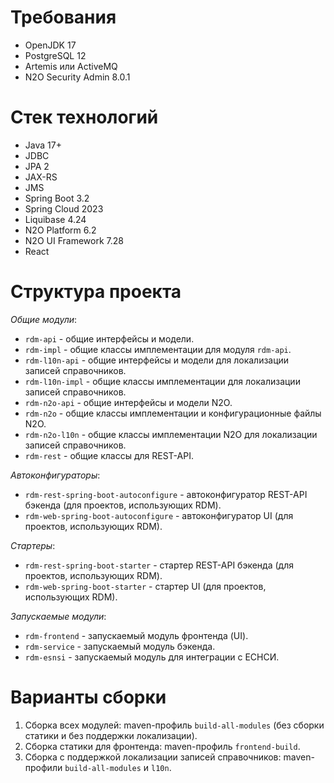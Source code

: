 # Требования

- OpenJDK 17
- PostgreSQL 12
- Artemis или ActiveMQ
- N2O Security Admin 8.0.1

# Стек технологий

- Java 17+
- JDBC
- JPA 2
- JAX-RS
- JMS
- Spring Boot 3.2
- Spring Cloud 2023
- Liquibase 4.24
- N2O Platform 6.2
- N2O UI Framework 7.28
- React

# Структура проекта

*Общие модули*:
- `rdm-api` - общие интерфейсы и модели.
- `rdm-impl` - общие классы имплементации для модуля `rdm-api`.
- `rdm-l10n-api` - общие интерфейсы и модели для локализации записей справочников.
- `rdm-l10n-impl` - общие классы имплементации для локализации записей справочников.
- `rdm-n2o-api` - общие интерфейсы и модели N2O. 
- `rdm-n2o` - общие классы имплементации и конфигурационные файлы N2O. 
- `rdm-n2o-l10n` - общие классы имплементации N2O для локализации записей справочников.
- `rdm-rest` - общие классы для REST-API.
 
*Автоконфигураторы*:
- `rdm-rest-spring-boot-autoconfigure` - автоконфигуратор REST-API бэкенда (для проектов, использующих RDM).
- `rdm-web-spring-boot-autoconfigure` - автоконфигуратор UI (для проектов, использующих RDM).

*Стартеры*:
- `rdm-rest-spring-boot-starter` - стартер REST-API бэкенда (для проектов, использующих RDM).
- `rdm-web-spring-boot-starter` - стартер UI (для проектов, использующих RDM).

*Запускаемые модули*:
- `rdm-frontend` - запускаемый модуль фронтенда (UI).
- `rdm-service` - запускаемый модуль бэкенда.
- `rdm-esnsi` - запускаемый модуль для интеграции с ЕСНСИ.

# Варианты сборки

1) Сборка всех модулей: maven-профиль `build-all-modules` (без сборки статики и без поддержки локализации).
2) Сборка статики для фронтенда: maven-профиль `frontend-build`.
3) Сборка с поддержкой локализации записей справочников: maven-профили `build-all-modules` и `l10n`.
